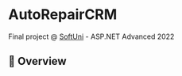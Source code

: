 # AutoRepairCRM

Final project @ [SoftUni](https://softuni.bg/ "SoftUni") - ASP.NET Advanced 2022

## :pencil: Overview
